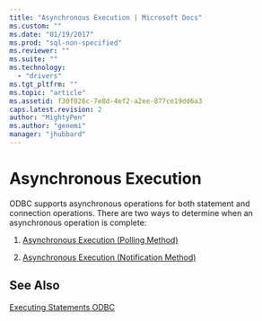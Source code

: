 ```yaml
---
title: "Asynchronous Execution | Microsoft Docs"
ms.custom: ""
ms.date: "01/19/2017"
ms.prod: "sql-non-specified"
ms.reviewer: ""
ms.suite: ""
ms.technology: 
  - "drivers"
ms.tgt_pltfrm: ""
ms.topic: "article"
ms.assetid: f30f026c-7e8d-4ef2-a2ee-877ce19dd6a3
caps.latest.revision: 2
author: "MightyPen"
ms.author: "genemi"
manager: "jhubbard"
---
```

# Asynchronous Execution
ODBC supports asynchronous operations for both statement and connection operations. There are two ways to determine when an asynchronous operation is complete:  
  
1.  [Asynchronous Execution (Polling Method)](../../../odbc/reference/develop-app/asynchronous-execution-polling-method.md)  
  
2.  [Asynchronous Execution (Notification Method)](../../../odbc/reference/develop-app/asynchronous-execution-notification-method.md)  
  
## See Also  
 [Executing Statements ODBC](../../../odbc/reference/develop-app/executing-statements-odbc.md)